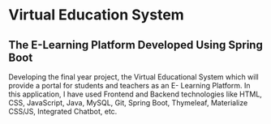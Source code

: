 # Virtual Education System

## The E-Learning Platform Developed Using Spring Boot

Developing the final year project, the Virtual Educational System which will provide a portal for students and teachers as an E- Learning Platform. In this application, I have used Frontend and Backend technologies like HTML, CSS, JavaScript, Java, MySQL, Git,  Spring Boot, Thymeleaf, Materialize CSS/JS, Integrated Chatbot, etc. 
